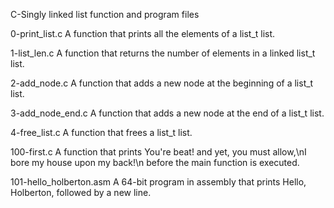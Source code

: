 C-Singly linked list function and program files

0-print_list.c
A function that  prints all the elements of a list_t list.

1-list_len.c
A function that returns the number of elements in a linked list_t list.

2-add_node.c
A function that adds a new node at the beginning of a list_t list.

3-add_node_end.c
A function that adds a new node at the end of a list_t list.

4-free_list.c
A function that frees a list_t list.

100-first.c
A function that prints You're beat! and yet, you must allow,\nI bore my house upon my back!\n before the main function is executed.

101-hello_holberton.asm
A 64-bit program in assembly that prints Hello, Holberton, followed by a new line.

